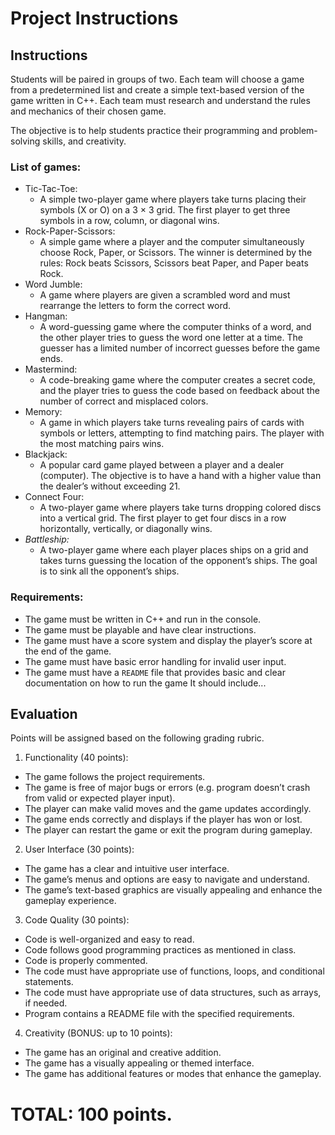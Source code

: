 
# Project Instructions

## Instructions

Students will be paired in groups of two. Each team will choose a game from a predetermined list and create a simple text-based version of the game written in C++. Each team must research and understand the rules and mechanics of their chosen game.

The objective is to help students practice their programming and problem-solving skills, and creativity.

### List of games:

- Tic-Tac-Toe:
  - A simple two-player game where players take turns placing their symbols (X or O) on a 3 × 3 grid. The first player to get three symbols in a row, column, or diagonal wins.
- Rock-Paper-Scissors:
  - A simple game where a player and the computer simultaneously choose Rock, Paper, or Scissors. The winner is determined by the rules: Rock beats Scissors, Scissors beat Paper, and Paper beats Rock.
- Word Jumble:
  - A game where players are given a scrambled word and must rearrange the letters to form the correct word.
- Hangman:
  - A word-guessing game where the computer thinks of a word, and the other player tries to guess the word one letter at a time. The guesser has a limited number of incorrect guesses before the game ends.
- Mastermind:
  - A code-breaking game where the computer creates a secret code, and the player tries to guess the code based on feedback about the number of correct and misplaced colors.
- Memory:
  - A game in which players take turns revealing pairs of cards with symbols or letters, attempting to find matching pairs. The player with the most matching pairs wins.
- Blackjack:
  - A popular card game played between a player and a dealer (computer). The objective is to have a hand with a higher value than the dealer’s without exceeding 21.
- Connect Four:
  - A two-player game where players take turns dropping colored discs into a vertical grid. The first player to get four discs in a row horizontally, vertically, or diagonally wins.
- *Battleship:*
  - A two-player game where each player places ships on a grid and takes turns guessing the location of the opponent’s ships. The goal is to sink all the opponent’s ships.

### Requirements:

- The game must be written in C++ and run in the console.
- The game must be playable and have clear instructions.
- The game must have a score system and display the player’s score at the end of the game.
- The game must have basic error handling for invalid user input.
- The game must have a `README` file that provides basic and clear documentation on how to run the game It should include...

## Evaluation

Points will be assigned based on the following grading rubric.
1. Functionality (40 points):
 - The game follows the project requirements.
 - The game is free of major bugs or errors (e.g. program doesn’t crash from valid or expected player input).
 - The player can make valid moves and the game updates accordingly.
 - The game ends correctly and displays if the player has won or lost.
 - The player can restart the game or exit the program during gameplay.
2. User Interface (30 points):
 - The game has a clear and intuitive user interface.
 - The game’s menus and options are easy to navigate and understand.
 - The game’s text-based graphics are visually appealing and enhance the gameplay experience.
3. Code Quality (30 points):
 - Code is well-organized and easy to read.
 - Code follows good programming practices as mentioned in class.
 - Code is properly commented.
 - The code must have appropriate use of functions, loops, and conditional statements.
 - The code must have appropriate use of data structures, such as arrays, if needed.
 - Program contains a README file with the specified requirements.
4. Creativity (BONUS: up to 10 points):
 - The game has an original and creative addition.
 - The game has a visually appealing or themed interface.
 - The game has additional features or modes that enhance the gameplay.

# TOTAL: 100 points.
